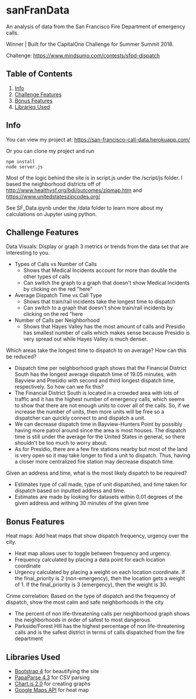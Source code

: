 # sanFranData

An analysis of data from the San Francisco Fire Department of emergency calls.

Winner | Built for the CapitalOne Challenge for Summer Summit 2018.

Challenge:  https://www.mindsumo.com/contests/sfpd-dispatch

## Table of Contents
1. [Info](#run)
2. [Challenge Features](#features)
3. [Bonus Features](#bonus)
4. [Libraries Used](#resources)


## Info <a name="run"></a>

You can view my project at: https://san-francisco-call-data.herokuapp.com/

Or you can clone my project and run

```
npm install
node server.js
```
Most of the logic behind the site is in script.js under the /script/js folder.
I based the neighborhood districts off of http://www.healthysf.org/bdi/outcomes/zipmap.htm and https://www.unitedstateszipcodes.org/

See SF_Data.ipynb under the /data folder to learn more about my calculations on Jupyter using python.

## Challenge Features <a name="features"></a>

Data Visuals: Display or graph 3 metrics or trends from the data set that are interesting to you.
* Types of Calls vs Number of Calls
    * Shows that Medical Incidents account for more than double the other types of calls
    * Can switch the graph to a graph that doesn't show Medical Incidents by clicking on the red "here"
* Average Dispatch Time vs Call Type
    * Shows that train/rail incidents take the longest time to dispatch
    * Can switch to a graph that doesn't show train/rail incidents by clicking on the red "here
* Number of Calls per Neighborhood
    * Shows that Hayes Valley has the most amount of calls and Presidio has smallest number of calls which makes sense because Presidio is very spread out while Hayes Valley is much denser.

Which areas take the longest time to dispatch to on average? How can this be reduced?
* Dispatch time per neighborhood graph shows that the Financial District South has the longest average dispatch time of 19.05 minutes, with Bayview and Presidio with second and third longest dispatch time, respectively. So how can we fix this?
* The Financial District South is located in a crowded area with lots of traffic and it has the highest number of emergency calls,
which seems to show that there are not enough units
to cover all of the calls. So, if we increase the number of units, then more units will be free so a dispatcher can quickly connect to and dispatch a unit.
* We can decrease dispatch time in Bayview-Hunters Point by possibly having more patrol around since the area is most houses. The dispatch time is still under the average for the United States in general, so there shouldn't be too much to worry about.
* As for Presidio, there are a few fire stations nearby but most of the land is very open so it may take longer to find a unit to dispatch.
Thus, having a closer more centralized fire station may decrease dispatch time.

Given an address and time, what is the most likely dispatch to be required?
* Estimates type of call made, type of unit dispatched, and time taken for dispatch based on inputted address and time.
* Estimates are made by looking for datasets within 0.01 degrees of the given address and withing 30 minutes of the given time

## Bonus Features <a name="bonus"></a>

Heat maps: Add heat maps that show dispatch frequency, urgency over the city.
* Heat map allows user to toggle between frequency and urgency.
* Frequency calculated by placing a data point for each location coordinate
* Urgency calculated by placing a weight on each location coordinate. If the final_priority is 2 (non-emergency), then the location gets a weight of 1. If the final_priority is 3 (emergency), then the weight is 30.

Crime correlation: Based on the type of dispatch and the frequency of dispatch, show the most calm and safe neighborhoods in the city
* The percent of non life-threatening calls per neighborhood graph shows the neighborhoods in order of safest to most dangerous.
* Parkside/Forest Hill has the highest percentage of non life-threatening calls and is the safest district in terms of calls dispatched from the fire department

## Libraries Used <a name="resources"></a>

* [Bootstrap 4](https://startbootstrap.com/) for beautifying the site
* [PapaParse 4.3](https://www.papaparse.com/) for CSV parsing
* [Chart.js 2.0](http://www.chartjs.org/) for creating graphs
* [Google Maps API](https://developers.google.com/maps/documentation/javascript/) for heat map
